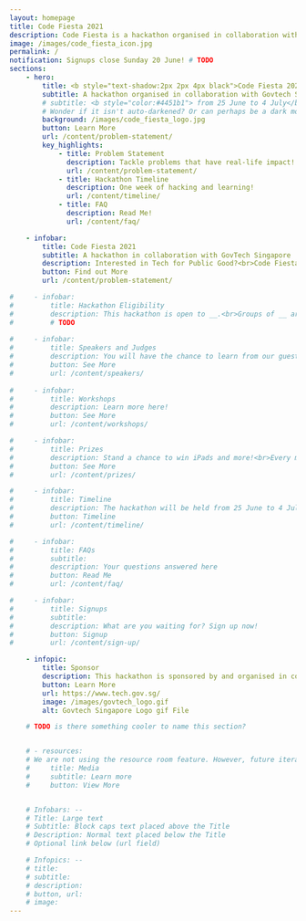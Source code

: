 ```yaml
---
layout: homepage
title: Code Fiesta 2021
description: Code Fiesta is a hackathon organised in collaboration with GovTech Singapore.
image: /images/code_fiesta_icon.jpg
permalink: /
notification: Signups close Sunday 20 June! # TODO
sections:
    - hero:
        title: <b style="text-shadow:2px 2px 4px black">Code Fiesta 2021</b>
        subtitle: A hackathon organised in collaboration with Govtech Singapore from 25 June to 4 July
        # subtitle: <b style="color:#4451b1"> from 25 June to 4 July</b>
        # Wonder if it isn't auto-darkened? Or can perhaps be a dark mode logo
        background: /images/code_fiesta_logo.jpg
        button: Learn More
        url: /content/problem-statement/
        key_highlights:
            - title: Problem Statement
              description: Tackle problems that have real-life impact!
              url: /content/problem-statement/
            - title: Hackathon Timeline
              description: One week of hacking and learning!
              url: /content/timeline/
            - title: FAQ
              description: Read Me!
              url: /content/faq/

    - infobar:
        title: Code Fiesta 2021
        subtitle: A hackathon in collaboration with GovTech Singapore
        description: Interested in Tech for Public Good?<br>Code Fiesta 2021 will be held virtually from 25 June and 4 July.<br>You will have the chance to solve problems with real-world impact to Singaporeans!
        button: Find out More
        url: /content/problem-statement/

#     - infobar:
#         title: Hackathon Eligibility
#         description: This hackathon is open to __.<br>Groups of __ are encouraged to join. If you do not have a group, fret not. Channels will be provided for you to team up with other like-minded hackers!
#         # TODO
    
#     - infobar:
#         title: Speakers and Judges
#         description: You will have the chance to learn from our guest speakers!
#         button: See More
#         url: /content/speakers/
    
#     - infobar:
#         title: Workshops
#         description: Learn more here!
#         button: See More
#         url: /content/workshops/

#     - infobar:
#         title: Prizes
#         description: Stand a chance to win iPads and more!<br>Every member of the winning team will receive one item each, unless stated otherwise.
#         button: See More
#         url: /content/prizes/

#     - infobar:
#         title: Timeline
#         description: The hackathon will be held from 25 June to 4 July 2021. Click here for more details.
#         button: Timeline
#         url: /content/timeline/

#     - infobar:
#         title: FAQs
#         subtitle: 
#         description: Your questions answered here
#         button: Read Me
#         url: /content/faq/

#     - infobar:
#         title: Signups
#         subtitle:
#         description: What are you waiting for? Sign up now!
#         button: Signup
#         url: /content/sign-up/

    - infopic:
        title: Sponsor
        description: This hackathon is sponsored by and organised in collaboration with Govtech Singapore.
        button: Learn More
        url: https://www.tech.gov.sg/
        image: /images/govtech_logo.gif
        alt: Govtech Singapore Logo gif File

    # TODO is there something cooler to name this section?    


    # - resources:
    # We are not using the resource room feature. However, future iterations of planners can use this area to put links from social media, previous good reviews, etc...
    #     title: Media
    #     subtitle: Learn more
    #     button: View More


    # Infobars: --
    # Title: Large text
    # Subtitle: Block caps text placed above the Title
    # Description: Normal text placed below the Title
    # Optional link below (url field)

    # Infopics: --
    # title:
    # subtitle:
    # description:
    # button, url:
    # image:
---
```


<!-- Multiple infobar sections are allowed -->